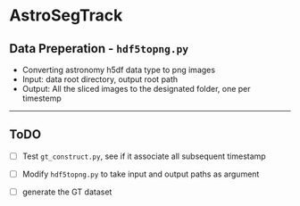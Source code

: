 # AstroSegTrack

## Data Preperation - `hdf5topng.py`
- Converting astronomy h5df data type to png images
- Input: data root directory, output root path
- Output: All the sliced images to the designated folder, one per timestemp



---
## ToDO
- [ ] Test `gt_construct.py`, see if it associate all subsequent timestamp
- [ ] Modify `hdf5topng.py` to take input and output paths as argument
- [ ] generate the GT dataset  

